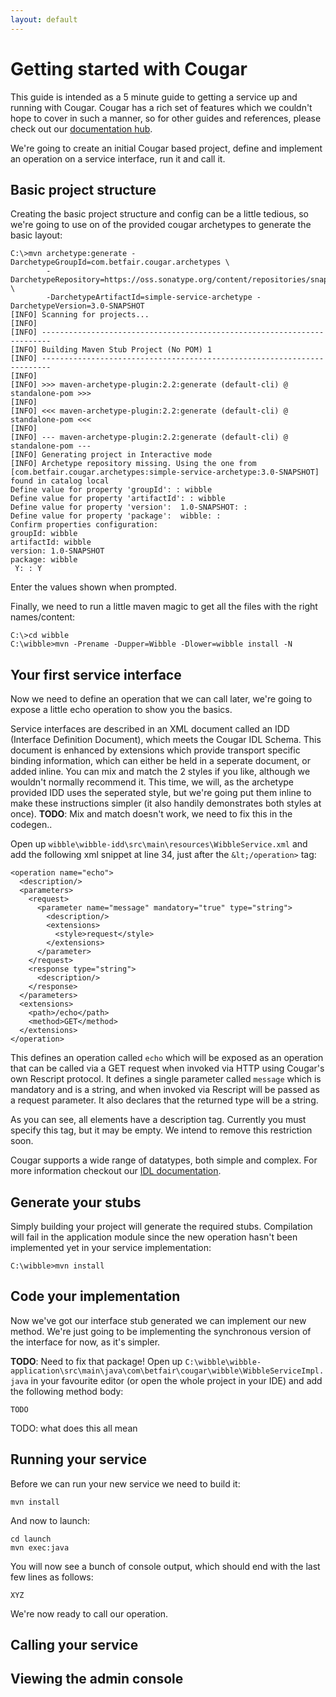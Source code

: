 ```yaml
---
layout: default
---
```

Getting started with Cougar
===========================

This guide is intended as a 5 minute guide to getting a service up and running with Cougar. Cougar has a rich set of features which we couldn't hope to cover in such a manner, so for other guides and references, please check out our [documentation hub](documentation.html).

We're going to create an initial Cougar based project, define and implement an operation on a service interface, run it and call it.

Basic project structure
-----------------------

Creating the basic project structure and config can be a little tedious, so we're going to use on of the provided cougar archetypes to generate the basic layout:

```
C:\>mvn archetype:generate -DarchetypeGroupId=com.betfair.cougar.archetypes \
        -DarchetypeRepository=https://oss.sonatype.org/content/repositories/snapshots \
        -DarchetypeArtifactId=simple-service-archetype -DarchetypeVersion=3.0-SNAPSHOT
[INFO] Scanning for projects...
[INFO]
[INFO] ------------------------------------------------------------------------
[INFO] Building Maven Stub Project (No POM) 1
[INFO] ------------------------------------------------------------------------
[INFO]
[INFO] >>> maven-archetype-plugin:2.2:generate (default-cli) @ standalone-pom >>>
[INFO]
[INFO] <<< maven-archetype-plugin:2.2:generate (default-cli) @ standalone-pom <<<
[INFO]
[INFO] --- maven-archetype-plugin:2.2:generate (default-cli) @ standalone-pom ---
[INFO] Generating project in Interactive mode
[INFO] Archetype repository missing. Using the one from [com.betfair.cougar.archetypes:simple-service-archetype:3.0-SNAPSHOT] found in catalog local
Define value for property 'groupId': : wibble
Define value for property 'artifactId': : wibble
Define value for property 'version':  1.0-SNAPSHOT: :
Define value for property 'package':  wibble: :
Confirm properties configuration:
groupId: wibble
artifactId: wibble
version: 1.0-SNAPSHOT
package: wibble
 Y: : Y
```

Enter the values shown when prompted.

Finally, we need to run a little maven magic to get all the files with the right names/content:
```
C:\>cd wibble
C:\wibble>mvn -Prename -Dupper=Wibble -Dlower=wibble install -N
```

Your first service interface
----------------------------

Now we need to define an operation that we can call later, we're going to expose a little echo operation to show you the basics.

Service interfaces are described in an XML document called an IDD (Interface Definition Document), which meets the Cougar IDL Schema. This document is enhanced by extensions which provide transport specific binding information, which can either be held in a seperate document, or added inline. You can mix and match the 2 styles if you like, although we wouldn't normally recommend it. This time, we will, as the archetype provided IDD uses the seperated style, but we're going put them inline to make these instructions simpler (it also handily demonstrates both styles at once).
**TODO**: Mix and match doesn't work, we need to fix this in the codegen..

Open up ```wibble\wibble-idd\src\main\resources\WibbleService.xml``` and add the following xml snippet at line 34, just after the ```&lt;/operation>``` tag:

```
<operation name="echo">
  <description/>
  <parameters>
    <request>
      <parameter name="message" mandatory="true" type="string">
        <description/>
        <extensions>
          <style>request</style>
        </extensions>
      </parameter>
    </request>
    <response type="string">
      <description/>
    </response>
  </parameters>
  <extensions>
    <path>/echo</path>
    <method>GET</method>
  </extensions>
</operation>
```

This defines an operation called ```echo``` which will be exposed as an operation that can be called via a GET request when invoked via HTTP using Cougar's own Rescript protocol. It defines a single parameter called ```message``` which is mandatory and is a string, and when invoked via Rescript will be passed as a request parameter. It also declares that the returned type will be a string.

As you can see, all elements have a description tag. Currently you must specify this tag, but it may be empty. We intend to remove this restriction soon.

Cougar supports a wide range of datatypes, both simple and complex. For more information checkout our [IDL documentation](TODO.html).

Generate your stubs
-------------------

Simply building your project will generate the required stubs. Compilation will fail in the application module since the new operation hasn't been implemented yet in your service implementation:
```
C:\wibble>mvn install
```

Code your implementation
------------------------

Now we've got our interface stub generated we can implement our new method. We're just going to be implementing the synchronous version of the interface for now, as it's simpler.

**TODO**: Need to fix that package!
Open up ```C:\wibble\wibble-application\src\main\java\com\betfair\cougar\wibble\WibbleServiceImpl.java``` in your favourite editor (or open the whole project in your IDE) and add the following method body:
```
TODO
```

TODO: what does this all mean

Running your service
--------------------

Before we can run your new service we need to build it:
```
mvn install
```

And now to launch:
```
cd launch
mvn exec:java
```

You will now see a bunch of console output, which should end with the last few lines as follows:
```
XYZ
```

We're now ready to call our operation.


Calling your service
--------------------

Viewing the admin console
-------------------------
